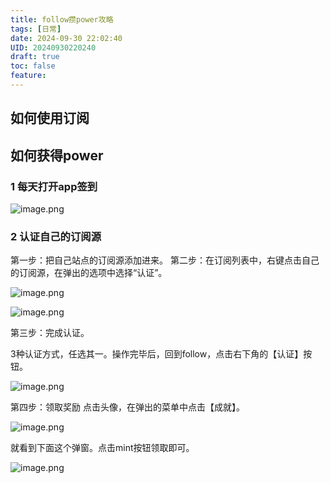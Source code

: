 ```yaml
---
title: follow攒power攻略
tags: [日常]
date: 2024-09-30 22:02:40
UID: 20240930220240
draft: true
toc: false
feature: 
---
```

## 如何使用订阅


## 如何获得power

### 1 每天打开app签到

![image.png](https://s2.loli.net/2024/09/30/BOhKQR86obN25qP.png)

### 2 认证自己的订阅源

第一步：把自己站点的订阅源添加进来。
第二步：在订阅列表中，右键点击自己的订阅源，在弹出的选项中选择“认证”。

![image.png](https://s2.loli.net/2024/09/30/qYIsHuCBQFxEOTz.png)

![image.png](https://s2.loli.net/2024/09/30/kZCPyfNL8n4h3uQ.png)

第三步：完成认证。

3种认证方式，任选其一。操作完毕后，回到follow，点击右下角的【认证】按钮。

![image.png](https://s2.loli.net/2024/09/30/bUrqVSmR1ZEAWNd.png)

第四步：领取奖励
点击头像，在弹出的菜单中点击【成就】。

![image.png](https://s2.loli.net/2024/09/30/3Qgp5vZTMzuhFOo.png)

就看到下面这个弹窗。点击mint按钮领取即可。

![image.png](https://s2.loli.net/2024/09/30/sVqQaERXyxD3unF.png)
